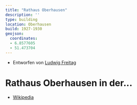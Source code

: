 ```yaml
---
title: "Rathaus Oberhausen"
description: ''
type: building
location: Oberhausen
build: 1927-1930
geojson:
  coordinates:
  - 6.8577605
  - 51.473704
---
```


* Entworfen von [Ludwig Freitag](/tags/Ludwig-Freitag)

# Rathaus Oberhausen in der...
* [Wikipedia](https://de.wikipedia.org/wiki/Rathaus_Oberhausen)
